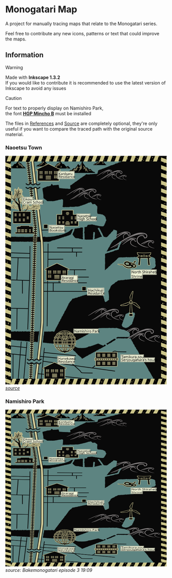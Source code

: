 # Monogatari Map

A project for manually tracing maps that relate to the Monogatari series.

Feel free to contribute any new icons, patterns or text that could improve the maps.

## Information

> [!WARNING]
> Made with **Inkscape 1.3.2** <br>
> If you would like to contribute it is recommended to use the latest version of Inkscape to avoid any issues

> [!CAUTION]
> For text to properly display on Namishiro Park, <br>
> the font [**HGP Mincho B**](Fonts/HGPMinchoB.ttf) must be installed

The files in [References](References) and [Source](Source) are completely optional, they're only useful if you want to compare the traced path with the original source material.

### Naoetsu Town
![Naoetsu town map](Monogatari-Map.svg)
<br>
*[source](https://mangandenchi.com/bakemonogatari-naoetu/)*

### Namishiro Park
<img width=800 height=490 style="max-width: 100%; aspect-ratio: 800/490"
src="Monogatari-Map.svg#svgView(viewBox(463,0,800,490))"/>
<br>
*source: Bakemonogatari episode 3 19:09*
